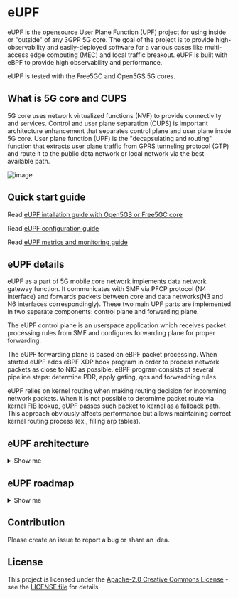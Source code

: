 # eUPF

eUPF is the opensource User Plane Function (UPF) project for using inside or "outside" of any 3GPP 5G core. The goal of the project is to provide high-observability and easily-deployed software for a various cases like multi-access edge computing (MEC) and local traffic breakout. eUPF is built with eBPF to provide high observability and performance. 

 eUPF is tested with the Free5GC and Open5GS 5G cores. 

## What is 5G core and CUPS

5G core uses network virtualized functions (NVF) to provide connectivity and services. 
Control and user plane separation (CUPS) is important architecture enhancement that separates control plane and user plane insde 5G core. 
User plane function (UPF) is the "decapsulating and routing" function that extracts user plane traffic from GPRS tunneling protocol (GTP) and route it to the public data network or local network via the best available path. 

![image](https://user-images.githubusercontent.com/119619173/233130952-e5634aff-b177-4274-a2d7-0e51a5488e5d.png)

## Quick start guide

Read [eUPF intallation guide with Open5GS or Free5GC core](./docs/install.md)

Read [eUPF configuration guide](./docs/Config.md)

Read [eUPF metrics and monitoring guide](./docs/metrics.md)

## eUPF details

eUPF as a part of 5G mobile core network implements data network gateway function. It communicates with SMF via PFCP protocol (N4 interface) and forwards packets between core and data networks(N3 and N6 interfaces correspondingly). These two main UPF parts are implemented in two separate components: control plane and forwarding plane.

The eUPF control plane is an userspace application which receives packet processing rules from SMF and configures forwarding plane for proper forwarding. 

The eUPF forwarding plane is based on eBPF packet processing. When started eUPF adds eBPF XDP hook program in order to process network packets as close to NIC as possible. eBPF program consists of several pipeline steps: determine PDR, apply gating, qos and forwardning rules.

eUPF relies on kernel routing when making routing decision for incomming network packets. When it is not possible to deternime packet route via kernel FIB lookup, eUPF passes such packet to kernel as a fallback path. This approach obviously affects performance but allows maintaining correct kernel routing process (ex., filling arp tables).   

## eUPF architecture

<details><summary>Show me</summary>

### Eagle-eye overview

![UPF-Arch2](https://user-images.githubusercontent.com/20152142/207142700-cc3f17a5-203f-4b43-b712-a518cb627968.png)

### Detailed architecture
![image](https://user-images.githubusercontent.com/20152142/228003420-0a2be83e-095e-4ad4-8635-0eb434951a3e.png)

### Current limitation

- Only one PDR in PFCP session per direction
- Only single FAR supported
- Only XDP generic mode

### Packet forwarding pipeline

![UPF-Forwarding](https://user-images.githubusercontent.com/20152142/207142725-0af400bb-8ff8-4f36-93bd-3c461c0e7ce4.png)
</details>

## eUPF roadmap

<details><summary>Show me</summary>

### Control plane

- [x]  PFCP Association Setup/Release and Heartbeats
- [x]  Session Establishment/Modification with support for PFCP entities such as Packet Detection Rules (PDRs), Forwarding Action Rules (FARs), QoS Enforcement Rules (QERs).
- [ ]  UPF-initiated PFCP association
- [ ]  UPF-based UE IP address assignment

### Data plane

- [x]  IPv4 support
- [x]  N3, N4, N6 interfaces 
- [x]  Single & Multi-port support
- [x]  Static IP routing
- [x]  Basic QoS support with per-session rate limiting
- [ ]  I-UPF/A-UPF ULCL/Branching (N9 interface)
 
### Management plane
- [x]  Free5gc compatibility 
- [x]  Open5gs compatibility
- [x]  Integration with Prometheus for exporting PFCP and data plane-level metrics
- [ ]  Monitoring/Debugging capabilties using tcpdump and cli
- [ ]  

### 3GPP compliance
- [ ]  `FTUP` F-TEID allocation / release in the UP function is supported by the UP function.
- [ ]  `UEIP` Allocating UE IP addresses or prefixes.
- [ ]  `SSET` PFCP sessions successively controlled by different SMFs of a same SMF Set.
- [ ]  `MPAS` Multiple PFCP associations to the SMFs in an SMF set.
- [ ]  `QFQM` Per QoS flow per UE QoS monitoring. 
- [ ]  `GPQM` Per GTP-U Path QoS monitoring.
- [ ]  `RTTWP` RTT measurements towards the UE Without PMF.

 </details>

## Contribution

Please create an issue to report a bug or share an idea.

## License
This project is licensed under the [Apache-2.0 Creative Commons License](https://www.apache.org/licenses/LICENSE-2.0) - see the [LICENSE file](./LICENSE) for details
